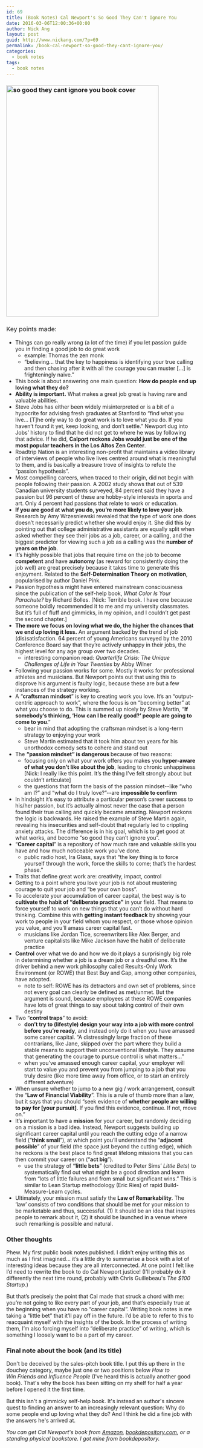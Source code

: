 ```yaml
---
id: 69
title: (Book Notes) Cal Newport's So Good They Can't Ignore You
date: 2016-03-06T12:00:36+00:00
author: Nick Ang
layout: post
guid: http://www.nickang.com/?p=69
permalink: /book-cal-newport-so-good-they-cant-ignore-you/
categories:
  - book notes
tags:
  - book notes
---
```

<h3><a href="http://amzn.to/1TN6FJY" target="_blank"><img class="aligncenter size-full wp-image-74" src="http://www.nickang.com/wp-content/uploads/2016/03/so-good-they-cant-ignore-you-book-cover.jpg" alt="so good they cant ignore you book cover" width="403" height="611" /></a></h3>
<!--more-->
<h3><span style="font-weight: 400;">Key points made: </span></h3>
<ul>
	<li style="font-weight: 400;"><span style="font-weight: 400;">Things can go really wrong (a lot of the time) if you let passion guide you in finding a good job to do great work</span>
<ul>
	<li style="font-weight: 400;"><span style="font-weight: 400;">example: Thomas the zen monk</span></li>
	<li style="font-weight: 400;"><span style="font-weight: 400;">“believing… that the key to happiness is identifying your true calling and then chasing after it with all the courage you can muster [...] is frighteningly naive.” </span></li>
</ul>
</li>
	<li style="font-weight: 400;"><span style="font-weight: 400;">This book is about answering one main question: </span><b>How do people end up loving what they do?</b></li>
	<li style="font-weight: 400;"><b>Ability is important.</b><span style="font-weight: 400;"> What makes a great job great is having rare and valuable abilities. </span></li>
	<li style="font-weight: 400;"><span style="font-weight: 400;">Steve Jobs has either been widely misinterpreted or is a bit of a hypocrite for advising fresh graduates at Stanford to “find what you live… [T]he only way to do great work is to love what you do. If you haven’t found it yet, keep looking, and don’t settle.” Newport dug into Jobs’ history to find that he did not get to where he was by following that advice. If he did, </span><b>Calport reckons Jobs would just be one of the most popular teachers in the Los Altos Zen Center</b><span style="font-weight: 400;">.</span></li>
	<li style="font-weight: 400;"><span style="font-weight: 400;">Roadtrip Nation is an interesting non-profit that maintains a video library of interviews of people who live lives centred around what is meaningful to them, and is basically a treasure trove of insights to refute the “passion hypothesis”. </span></li>
	<li style="font-weight: 400;"><span style="font-weight: 400;">Most compelling careers, when traced to their origin, did not begin with people following their passion. A 2002 study shows that out of 539 Canadian university students surveyed, 84 percent said they have a passion but 96 percent of these are hobby-style interests in sports and art. Only 4 percent had passions that relate to work or education. </span></li>
	<li style="font-weight: 400;"><b>If you are good at what you do, you’re more likely to love your job</b><span style="font-weight: 400;">. Research by Amy Wrzesniewski revealed that the type of work one does doesn’t necessarily predict whether she would enjoy it. She did this by pointing out that college administrative assistants are equally split when asked whether they see their jobs as a job, career, or a calling, and the biggest predictor for viewing such a job as a calling was the </span><b>number of years on the job</b><span style="font-weight: 400;">. </span></li>
	<li style="font-weight: 400;"><span style="font-weight: 400;">It’s highly possible that jobs that require time on the job to become </span><b>competent</b><span style="font-weight: 400;"> and have </span><b>autonomy</b><span style="font-weight: 400;"> (as reward for consistently doing the job well) are great precisely because it takes time to generate this enjoyment. Related to the </span><b>Self-Determination Theory on motivation</b><span style="font-weight: 400;">, popularised by author Daniel Pink. </span></li>
	<li style="font-weight: 400;"><span style="font-weight: 400;">Passion hypothesis might have entered mainstream consciousness since the publication of the self-help book, </span><i><span style="font-weight: 400;">What Color Is Your Parachute?</span></i><span style="font-weight: 400;"> by Richard Bolles. [Nick: Terrible book. I have one because someone boldly recommended it to me and my university classmates. But it’s full of fluff and gimmicks, in my opinion, and I couldn’t get past the second chapter.] </span></li>
	<li style="font-weight: 400;"><b>The more we focus on loving what we do, the higher the chances that we end up loving it less.</b><span style="font-weight: 400;"> An argument backed by the trend of job (dis)satisfaction. 64 percent of young Americans surveyed by the 2010 Conference Board say that they’re actively unhappy in their jobs, the highest level for any age group over two decades. </span>
<ul>
	<li style="font-weight: 400;"><span style="font-weight: 400;">interesting companion read: </span><i><span style="font-weight: 400;">Quarterlife Crisis: The Unique Challenges of Life in Your Twenties</span></i><span style="font-weight: 400;"> by Abby Wilner</span></li>
</ul>
</li>
	<li style="font-weight: 400;"><span style="font-weight: 400;">Following your passion works for some. Mostly it works for professional athletes and musicians. But Newport points out that using this to disprove his argument is faulty logic, because these are but a few instances of the strategy working. </span></li>
	<li style="font-weight: 400;"><span style="font-weight: 400;">A “</span><b>craftsman mindset</b><span style="font-weight: 400;">” is key to creating work you love. It’s an “output-centric approach to work”, where the focus is on “becoming better” at what you choose to do. This is summed up nicely by Steve Martin, “</span><b>If somebody’s thinking, ‘How can I be really good?’ people are going to come to you</b><span style="font-weight: 400;">.”</span>
<ul>
	<li style="font-weight: 400;"><span style="font-weight: 400;">bear in mind that adopting the craftsman mindset is a long-term strategy to enjoying your work</span></li>
	<li style="font-weight: 400;"><span style="font-weight: 400;">Steve Martin estimated that it took him about ten years for his unorthodox comedy sets to cohere and stand out</span></li>
</ul>
</li>
	<li style="font-weight: 400;"><span style="font-weight: 400;">The </span><b>“passion mindset” is dangerous </b><span style="font-weight: 400;">because of two reasons:</span>
<ul>
	<li style="font-weight: 400;"><span style="font-weight: 400;">focusing only on what your work offers you makes you</span><b> hyper-aware of what you don’t like about the job</b><span style="font-weight: 400;">, leading to chronic unhappiness [Nick: I really like this point. It’s the thing I’ve felt strongly about but couldn’t articulate]</span></li>
	<li style="font-weight: 400;"><span style="font-weight: 400;">the questions that form the basis of the passion mindset--like “who am I?” and “what do I truly love?”--are </span><b>impossible to confirm</b></li>
</ul>
</li>
	<li style="font-weight: 400;"><span style="font-weight: 400;">In hindsight it’s easy to attribute a particular person’s career success to his/her passion, but it’s actually almost never the case that a person found their true calling and quickly became amazing. Newport reckons the logic is backwards. He raised the example of Steve Martin again, revealing his insecurities and self-doubt that regularly led to crippling anxiety attacks. The difference is in his goal, which is to get good at what works, and become “so good they can’t ignore you”.</span></li>
	<li style="font-weight: 400;"><span style="font-weight: 400;">“</span><b>Career capital</b><span style="font-weight: 400;">” is a repository of how much rare and valuable skills you have and how much noticeable work you’ve done. </span>
<ul>
	<li style="font-weight: 400;"><span style="font-weight: 400;">public radio host, Ira Glass, says that “the key thing is to force yourself through the work, force the skills to come; that’s the hardest phase.” </span></li>
</ul>
</li>
	<li style="font-weight: 400;"><span style="font-weight: 400;">Traits that define great work are: creativity, impact, control</span></li>
	<li style="font-weight: 400;"><span style="font-weight: 400;">Getting to a point where you love your job is not about mustering courage to quit your job and “be your own boss”.</span></li>
	<li style="font-weight: 400;"><span style="font-weight: 400;">To accelerate your accumulation of career capital, the best way is to </span><b>cultivate the habit of “deliberate practice”</b><span style="font-weight: 400;"> in your field. That means to force yourself to work on new things that you can’t do without hard thinking. Combine this with </span><b>getting</b> <b>instant feedback</b><span style="font-weight: 400;"> by showing your work to people in your field whom you respect, or those whose opinion you value, and you’ll amass career capital fast.</span>
<ul>
	<li style="font-weight: 400;"><span style="font-weight: 400;">musicians like Jordan Tice, screenwriters like Alex Berger, and venture capitalists like Mike Jackson have the habit of deliberate practice</span></li>
</ul>
</li>
	<li style="font-weight: 400;"><b>Control</b><span style="font-weight: 400;"> over what we do and how we do it plays a surprisingly big role in determining whether a job is a dream job or a dreadful one. It’s the driver behind a new work philosophy called Results-Only Work Environment (or ROWE) that Best Buy and Gap, among other companies, have adopted.</span>
<ul>
	<li style="font-weight: 400;"><span style="font-weight: 400;">note to self: ROWE has its detractors and own set of problems, since not every goal can clearly be defined as met/unmet. But the argument is sound, because employees at these ROWE companies have lots of great things to say about taking control of their own destiny</span></li>
</ul>
</li>
	<li style="font-weight: 400;"><span style="font-weight: 400;">Two “</span><b>control traps</b><span style="font-weight: 400;">” to avoid:</span>
<ul>
	<li style="font-weight: 400;"><b>don’t try to (lifestyle) design your way into a job with more control before you’re ready</b><span style="font-weight: 400;">, and instead only do it when you have amassed some career capital. “A distressingly large fraction of these contrarians, like Jane, skipped over the part where they build a stable means to support their unconventional lifestyle. They assume that generating the courage to pursue control is what matters…” </span></li>
	<li style="font-weight: 400;"><span style="font-weight: 400;">when you’ve amassed enough career capital, your employer will start to value you and prevent you from jumping to a job that you truly desire (like more time away from office, or to start an entirely different adventure)</span></li>
</ul>
</li>
	<li style="font-weight: 400;"><span style="font-weight: 400;">When unsure whether to jump to a new gig / work arrangement, consult the “</span><b>Law of Financial Viability</b><span style="font-weight: 400;">”. This is a rule of thumb more than a law, but it says that you should “seek evidence of </span><b>whether people are willing to pay for [your pursuit]</b><span style="font-weight: 400;">. If you find this evidence, continue. If not, move on.” </span></li>
	<li style="font-weight: 400;"><span style="font-weight: 400;">It’s important to have a </span><b>mission</b><span style="font-weight: 400;"> for your career, but randomly deciding on a mission is a bad idea. Instead, Newport suggests building up significant career capital until you reach the cutting edge of a narrow field (“</span><b>think small</b><span style="font-weight: 400;">”), at which point you’ll understand the “</span><b>adjacent possible</b><span style="font-weight: 400;">” of your field (the space just beyond the cutting edge), which he reckons is the best place to find great lifelong missions that you can then commit your career on (“</span><b>act big</b><span style="font-weight: 400;">”).</span>
<ul>
	<li style="font-weight: 400;"><span style="font-weight: 400;">use the strategy of </span><b>“little bets</b><span style="font-weight: 400;">” (credited to Peter Sims’ </span><i><span style="font-weight: 400;">Little Bets</span></i><span style="font-weight: 400;">) to systematically find out what might be a good direction and learn from “lots of little failures and from small but significant wins.” This is similar to Lean Startup methodology (Eric Ries) of rapid Build-Measure-Learn cycles.</span></li>
</ul>
</li>
	<li style="font-weight: 400;"><span style="font-weight: 400;">Ultimately, your mission must satisfy the </span><b>Law of Remarkability</b><span style="font-weight: 400;">. The ‘law’ consists of two conditions that should be met for your mission to be marketable and thus, successful. (1) It should be an idea that inspires people to remark about it, (2) it should be launched in a venue where such remarking is possible and natural.</span></li>
</ul>
<h3>Other thoughts</h3>
Phew. My first public book notes published. I didn’t enjoy writing this as much as I first imagined… it’s a little dry to summarise a book with a lot of interesting ideas because they are all interconnected. At one point I felt like I’d need to rewrite the book to do Cal Newport justice! (I'll probably do it differently the next time round, probably with Chris Guillebeau's <em>The $100 Startup</em>.)

<span style="font-weight: 400;">But that’s precisely the point that Cal made that struck a chord with me: you’re not going to like every part of your job, and that’s especially true at the beginning when you have no “career capital”. Writing book notes is me taking a “little bet” that it’ll pay off in the future. I’d be able to refer to this to reacquaint myself with the insights of the book. In the process of writing them, I’m also forcing myself into “deliberate practice” of writing, which is something I loosely want to be a part of my career. </span>
<h3><strong>Final note about the book (and its title)</strong></h3>
Don't be deceived by the sales-pitch book title. I put this up there in the douchey category, maybe just one or two positions below <em>How to Win Friends and Influence People </em>(I've heard this is actually another good book). That's why the book has been sitting on my shelf for half a year before I opened it the first time.

But this isn't a gimmicky self-help book. It's instead an author's sincere quest to finding an answer to an increasingly relevant question: Why do some people end up loving what they do? And I think he did a fine job with the answers he's arrived at.

<em>You can get Cal Newport's book from <a href="http://amzn.to/1TN6FJY" target="_blank">Amazon</a>, <a href="http://www.bookdepository.com/So-Good-They-Can-t-Ignore-You/9781455509126" target="_blank">bookdepository.com</a>, or a standing physical bookstore. I got mine from bookdepository. </em>
